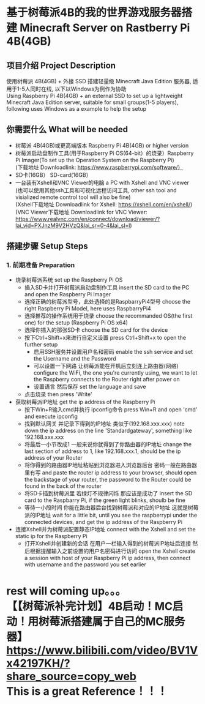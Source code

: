 # 基于树莓派4B的我的世界游戏服务器搭建 Minecraft Server on Rastberry Pi 4B(4GB)
## 项目介绍 Project Description
使用树莓派 4B(4GB) + 外接 SSD 搭建轻量级 Minecraft Java Edition 服务器, 适用于1-5人同时在线, 以下以Windows为例作为协助<br>
Using Raspberry Pi 4B(4GB) + an external SSD to set up a lightweight Minecraft Java Edition server, suitable for small groups(1-5 players), following uses Windows as a example to help the setup
## 你需要什么 What will be needed
- 树莓派 4B(4GB)或更高端版本 Raspberry Pi 4B(4GB) or higher version
- 树莓派启动盘制作工具(用于Raspberry Pi OS(64-bit）的烧录）Raspberry Pi Imager(To set up the Operation System on the Raspberry Pi)<br>
  (下载地址 Downloadlink: https://www.raspberrypi.com/software/）
- SD卡(16GB） SD-card(16GB）
- 一台装有Xshell和VNC Viewer的电脑 a PC with Xshell and VNC viewer<br>
  (也可以使用其他ssh工具和可视化远程访问工具, other ssh tool and visialized remote control tool will also be fine)<br>
  (Xshell下载地址 Downloadlink for Xshell: https://xshell.com/en/xshell/)<br>
  (VNC Viewer下载地址 Downloadlink for VNC Viewer: https://www.realvnc.com/en/connect/download/viewer/?lai_vid=PXJnzM9V2HVzQ&lai_sr=0-4&lai_sl=l)<br>
## 搭建步骤 Setup Steps
### 1. 前期准备 Preparation
- 烧录树莓派系统 set up the Raspberry Pi OS
  - 插入SD卡并打开树莓派启动盘制作工具 insert the SD card to the PC and open the Raspberry Pi Imager
  - 选择正确的树莓派型号，此处选择的是RaspbarryPi4型号 choose the right Raspberry Pi Model, here uses RaspbarryPi4
  - 选择推荐的操作系统用于烧录 choose the recommanded OS(the first one) for the setup (Raspberry Pi OS x64)
  - 选择你插入的那张SD卡 choose the SD card for the device
  - 按下Ctrl+Shift+x来进行自定义设置 press Ctrl+Shift+x to open the further setup
    - 启用SSH服务并设置用户名和密码 enable the ssh service and set the Username and the Password
    - 可以设置一下网路 让树莓派能在开机后立刻连上路由器(网络) configure the WiFi, the one you're currently using, we want to let the Raspberry connects to the Router right after power on
    - 设置语言 然后保存 set the language and save
  - 点击烧录 then press 'Write'
- 获取树莓派IP地址 get the ip address of the Raspberry Pi
  - 按下Win+R输入cmd并执行 ipconfig命令 press Win+R and open 'cmd' and execute ipconfig
  - 找到默认网关 并记录下得到的IP地址 类似于(192.168.xxx.xxx) note down the ip address on the line 'Standardgateway', something like 192.168.xxx.xxx
  - 将最后一小节改成1 一般来说你就得到了你路由器的IP地址 change the last section of address to 1, like 192.168.xxx.1, should be the ip address of your Router
  - 将你得到的路由器IP地址粘贴到浏览器进入浏览器后台 密码一般在路由器里有写 and paste the router ip address to your browser, should open the backstage of your router, the password to the Router could be found in the back of the router
  - 将SD卡插到树莓派里 若绿灯不规律闪烁 那应该是成功了 insert the SD card to the Raspbarry Pi, if the green light blinks, shoulb be fine
  - 等待一小段时间 你能在路由器后台找到树莓派和对应的IP地址 这就是树莓派的IP地址 wait for a little bit, until you see the raspberrypi under the connected devices, and get the ip address of the Raspberry Pi
- 连接Xshell并为树莓派配置静态IP地址 connect with the Xshell and set the static ip for the Raspberry Pi
  - 打开Xshell并创建新的会话 在用户一栏输入得到的树莓派IP地址后连接 然后根据提醒输入之前设置的用户名密码进行访问 open the Xshell create a session with host of your Raspberry Pi ip address, then connect with username and the password you set earlier
 
# rest will coming up。。。<br>【【树莓派补完计划】4B启动！MC启动！用树莓派搭建属于自己的MC服务器】 https://www.bilibili.com/video/BV1Vx42197KH/?share_source=copy_web<br>This is a great Reference！！！
